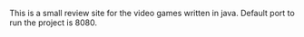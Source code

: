 This is a small review site for the video games written in java. Default port to run the project is 8080.
